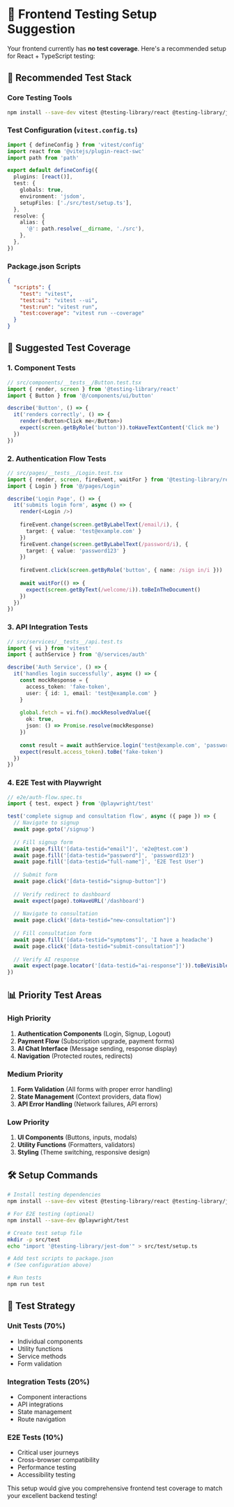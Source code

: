 # 🧪 Frontend Testing Setup Suggestion

Your frontend currently has **no test coverage**. Here's a recommended setup for React + TypeScript testing:

## 🚀 Recommended Test Stack

### Core Testing Tools
```bash
npm install --save-dev vitest @testing-library/react @testing-library/jest-dom @testing-library/user-event jsdom
```

### Test Configuration (`vitest.config.ts`)
```typescript
import { defineConfig } from 'vitest/config'
import react from '@vitejs/plugin-react-swc'
import path from 'path'

export default defineConfig({
  plugins: [react()],
  test: {
    globals: true,
    environment: 'jsdom',
    setupFiles: ['./src/test/setup.ts'],
  },
  resolve: {
    alias: {
      '@': path.resolve(__dirname, './src'),
    },
  },
})
```

### Package.json Scripts
```json
{
  "scripts": {
    "test": "vitest",
    "test:ui": "vitest --ui",
    "test:run": "vitest run",
    "test:coverage": "vitest run --coverage"
  }
}
```

## 🎯 Suggested Test Coverage

### 1. Component Tests
```typescript
// src/components/__tests__/Button.test.tsx
import { render, screen } from '@testing-library/react'
import { Button } from '@/components/ui/button'

describe('Button', () => {
  it('renders correctly', () => {
    render(<Button>Click me</Button>)
    expect(screen.getByRole('button')).toHaveTextContent('Click me')
  })
})
```

### 2. Authentication Flow Tests
```typescript
// src/pages/__tests__/Login.test.tsx
import { render, screen, fireEvent, waitFor } from '@testing-library/react'
import { Login } from '@/pages/Login'

describe('Login Page', () => {
  it('submits login form', async () => {
    render(<Login />)
    
    fireEvent.change(screen.getByLabelText(/email/i), {
      target: { value: 'test@example.com' }
    })
    fireEvent.change(screen.getByLabelText(/password/i), {
      target: { value: 'password123' }
    })
    
    fireEvent.click(screen.getByRole('button', { name: /sign in/i }))
    
    await waitFor(() => {
      expect(screen.getByText(/welcome/i)).toBeInTheDocument()
    })
  })
})
```

### 3. API Integration Tests
```typescript
// src/services/__tests__/api.test.ts
import { vi } from 'vitest'
import { authService } from '@/services/auth'

describe('Auth Service', () => {
  it('handles login successfully', async () => {
    const mockResponse = {
      access_token: 'fake-token',
      user: { id: 1, email: 'test@example.com' }
    }
    
    global.fetch = vi.fn().mockResolvedValue({
      ok: true,
      json: () => Promise.resolve(mockResponse)
    })
    
    const result = await authService.login('test@example.com', 'password')
    expect(result.access_token).toBe('fake-token')
  })
})
```

### 4. E2E Test with Playwright
```typescript
// e2e/auth-flow.spec.ts
import { test, expect } from '@playwright/test'

test('complete signup and consultation flow', async ({ page }) => {
  // Navigate to signup
  await page.goto('/signup')
  
  // Fill signup form
  await page.fill('[data-testid="email"]', 'e2e@test.com')
  await page.fill('[data-testid="password"]', 'password123')
  await page.fill('[data-testid="full-name"]', 'E2E Test User')
  
  // Submit form
  await page.click('[data-testid="signup-button"]')
  
  // Verify redirect to dashboard
  await expect(page).toHaveURL('/dashboard')
  
  // Navigate to consultation
  await page.click('[data-testid="new-consultation"]')
  
  // Fill consultation form
  await page.fill('[data-testid="symptoms"]', 'I have a headache')
  await page.click('[data-testid="submit-consultation"]')
  
  // Verify AI response
  await expect(page.locator('[data-testid="ai-response"]')).toBeVisible()
})
```

## 📊 Priority Test Areas

### High Priority
1. **Authentication Components** (Login, Signup, Logout)
2. **Payment Flow** (Subscription upgrade, payment forms)
3. **AI Chat Interface** (Message sending, response display)
4. **Navigation** (Protected routes, redirects)

### Medium Priority
1. **Form Validation** (All forms with proper error handling)
2. **State Management** (Context providers, data flow)
3. **API Error Handling** (Network failures, API errors)

### Low Priority
1. **UI Components** (Buttons, inputs, modals)
2. **Utility Functions** (Formatters, validators)
3. **Styling** (Theme switching, responsive design)

## 🛠️ Setup Commands

```bash
# Install testing dependencies
npm install --save-dev vitest @testing-library/react @testing-library/jest-dom @testing-library/user-event jsdom @vitest/ui

# For E2E testing (optional)
npm install --save-dev @playwright/test

# Create test setup file
mkdir -p src/test
echo "import '@testing-library/jest-dom'" > src/test/setup.ts

# Add test scripts to package.json
# (See configuration above)

# Run tests
npm run test
```

## 🎯 Test Strategy

### Unit Tests (70%)
- Individual components
- Utility functions
- Service methods
- Form validation

### Integration Tests (20%)
- Component interactions
- API integrations
- State management
- Route navigation

### E2E Tests (10%)
- Critical user journeys
- Cross-browser compatibility
- Performance testing
- Accessibility testing

This setup would give you comprehensive frontend test coverage to match your excellent backend testing!